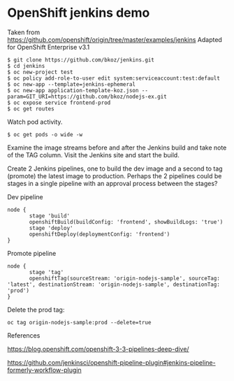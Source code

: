 # OpenShift jenkins demo
Taken from https://github.com/openshift/origin/tree/master/examples/jenkins
Adapted for OpenShift Enterprise v3.1
```
$ git clone https://github.com/bkoz/jenkins.git
$ cd jenkins
$ oc new-project test
$ oc policy add-role-to-user edit system:serviceaccount:test:default
$ oc new-app --template=jenkins-ephemeral
$ oc new-app application-template-koz.json --param=GIT_URI=https://github.com/bkoz/nodejs-ex.git
$ oc expose service frontend-prod
$ oc get routes
```
Watch pod activity.
```
$ oc get pods -o wide -w
```
Examine the image streams before and after the Jenkins build and take note of the TAG column.
Visit the Jenkins site and start the build.

Create 2 Jenkins pipelines, one to build the dev image and a second to
tag (promote) the latest image to production. Perhaps the 2 pipelines could be stages in a single pipeline with
an approval process between the stages?

Dev pipeline

```
node {
       stage 'build'
       openshiftBuild(buildConfig: 'frontend', showBuildLogs: 'true')
       stage 'deploy'
       openshiftDeploy(deploymentConfig: 'frontend')
}
```
Promote pipeline
```
node {
       stage 'tag'
       openshiftTag(sourceStream: 'origin-nodejs-sample', sourceTag: 'latest', destinationStream: 'origin-nodejs-sample', destinationTag: 'prod')
}
```
Delete the prod tag:
```
oc tag origin-nodejs-sample:prod --delete=true
```

References

https://blog.openshift.com/openshift-3-3-pipelines-deep-dive/

https://github.com/jenkinsci/openshift-pipeline-plugin#jenkins-pipeline-formerly-workflow-plugin


